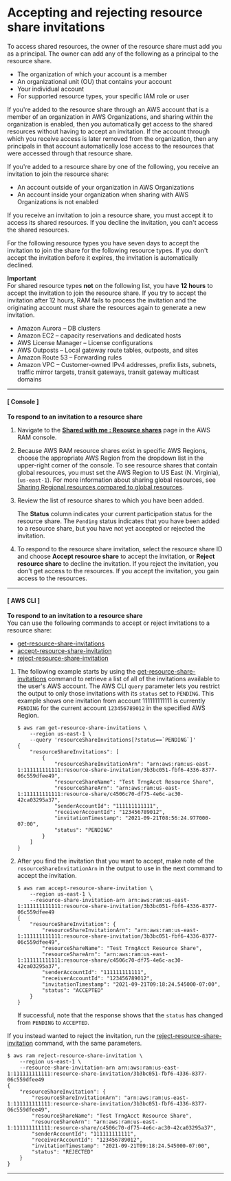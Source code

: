 # Accepting and rejecting resource share invitations<a name="working-with-shared-invitations"></a>

To access shared resources, the owner of the resource share must add you as a principal\. The owner can add any of the following as a principal to the resource share\.
+ The organization of which your account is a member
+ An organizational unit \(OU\) that contains your account
+ Your individual account
+ For supported resource types, your specific IAM role or user

If you're added to the resource share through an AWS account that is a member of an organization in AWS Organizations, and sharing within the organization is enabled, then you automatically get access to the shared resources without having to accept an invitation\. If the account through which you receive access is later removed from the organization, then any principals in that account automatically lose access to the resources that were accessed through that resource share\.

If you're added to a resource share by one of the following, you receive an invitation to join the resource share:
+ An account outside of your organization in AWS Organizations
+ An account inside your organization when sharing with AWS Organizations is not enabled

If you receive an invitation to join a resource share, you must accept it to access its shared resources\. If you decline the invitation, you can't access the shared resources\.

For the following resource types you have seven days to accept the invitation to join the share for the following resource types\. If you don't accept the invitation before it expires, the invitation is automatically declined\.

**Important**  
For shared resource types **not** on the following list, you have **12 hours** to accept the invitation to join the resource share\. If you try to accept the invitation after 12 hours, RAM fails to process the invitation and the originating account must share the resources again to generate a new invitation\.
+ Amazon Aurora – DB clusters
+ Amazon EC2 – capacity reservations and dedicated hosts
+ AWS License Manager – License configurations
+ AWS Outposts – Local gateway route tables, outposts, and sites 
+ Amazon Route 53 – Forwarding rules
+ Amazon VPC – Customer\-owned IPv4 addresses, prefix lists, subnets, traffic mirror targets, transit gateways, transit gateway multicast domains

------
#### [ Console ]

**To respond to an invitation to a resource share**

1. Navigate to the **[Shared with me : Resource shares](https://console.aws.amazon.com/ram/home#SharedResourceShares:)** page in the AWS RAM console\.

1. Because AWS RAM resource shares exist in specific AWS Regions, choose the appropriate AWS Region from the dropdown list in the upper\-right corner of the console\. To see resource shares that contain global resources, you must set the AWS Region to US East \(N\. Virginia\), \(`us-east-1`\)\. For more information about sharing global resources, see [Sharing Regional resources compared to global resources](working-with-regional-vs-global.md)\.

1. Review the list of resource shares to which you have been added\.

   The **Status** column indicates your current participation status for the resource share\. The `Pending` status indicates that you have been added to a resource share, but you have not yet accepted or rejected the invitation\.

1. To respond to the resource share invitation, select the resource share ID and choose **Accept resource share** to accept the invitation, or **Reject resource share** to decline the invitation\. If you reject the invitation, you don't get access to the resources\. If you accept the invitation, you gain access to the resources\.

------
#### [ AWS CLI ]

**To respond to an invitation to a resource share**  
You can use the following commands to accept or reject invitations to a resource share:
+ [get\-resource\-share\-invitations](https://docs.aws.amazon.com/cli/latest/reference/ram/get-resource-share-invitations.html)
+ [accept\-resource\-share\-invitation](https://docs.aws.amazon.com/cli/latest/reference/ram/accept-resource-share-invitation.html)
+ [reject\-resource\-share\-invitation](https://docs.aws.amazon.com/cli/latest/reference/ram/reject-resource-share-invitation.html)

1. The following example starts by using the [get\-resource\-share\-invitations](https://docs.aws.amazon.com/cli/latest/reference/ram/get-resource-share-invitations.html) command to retrieve a list of all of the invitations available to the user's AWS account\. The AWS CLI `query` parameter lets you restrict the output to only those invitations with its `status` set to `PENDING`\. This example shows one invitation from account 111111111111 is currently `PENDING` for the current account `123456789012` in the specified AWS Region\.

   ```
   $ aws ram get-resource-share-invitations \
       --region us-east-1 \
       --query 'resourceShareInvitations[?status==`PENDING`]'
   {
       "resourceShareInvitations": [
           {
               "resourceShareInvitationArn": "arn:aws:ram:us-east-1:111111111111:resource-share-invitation/3b3bc051-fbf6-4336-8377-06c559dfee49",
               "resourceShareName": "Test TrngAcct Resource Share",
               "resourceShareArn": "arn:aws:ram:us-east-1:111111111111:resource-share/c4506c70-df75-4e6c-ac30-42ca03295a37",
               "senderAccountId": "111111111111",
               "receiverAccountId": "123456789012",
               "invitationTimestamp": "2021-09-21T08:56:24.977000-07:00",
               "status": "PENDING"
           }
       ]
   }
   ```

1. After you find the invitation that you want to accept, make note of the `resourceShareInvitationArn` in the output to use in the next command to accept the invitation\.

   ```
   $ aws ram accept-resource-share-invitation \
       --region us-east-1 \
       --resource-share-invitation-arn arn:aws:ram:us-east-1:111111111111:resource-share-invitation/3b3bc051-fbf6-4336-8377-06c559dfee49
   {
       "resourceShareInvitation": {
           "resourceShareInvitationArn": "arn:aws:ram:us-east-1:111111111111:resource-share-invitation/3b3bc051-fbf6-4336-8377-06c559dfee49",
           "resourceShareName": "Test TrngAcct Resource Share",
           "resourceShareArn": "arn:aws:ram:us-east-1:111111111111:resource-share/c4506c70-df75-4e6c-ac30-42ca03295a37",
           "senderAccountId": "111111111111",
           "receiverAccountId": "123456789012",
           "invitationTimestamp": "2021-09-21T09:18:24.545000-07:00",
           "status": "ACCEPTED"
       }
   }
   ```

   If successful, note that the response shows that the `status` has changed from `PENDING` to `ACCEPTED`\.

If you instead wanted to reject the invitation, run the [reject\-resource\-share\-invitation](https://docs.aws.amazon.com/cli/latest/reference/ram/reject-resource-share-invitation.html) command, with the same parameters\.

```
$ aws ram reject-resource-share-invitation \
    --region us-east-1 \
    --resource-share-invitation-arn arn:aws:ram:us-east-1:111111111111:resource-share-invitation/3b3bc051-fbf6-4336-8377-06c559dfee49
{
    "resourceShareInvitation": {
        "resourceShareInvitationArn": "arn:aws:ram:us-east-1:111111111111:resource-share-invitation/3b3bc051-fbf6-4336-8377-06c559dfee49",
        "resourceShareName": "Test TrngAcct Resource Share",
        "resourceShareArn": "arn:aws:ram:us-east-1:111111111111:resource-share/c4506c70-df75-4e6c-ac30-42ca03295a37",
        "senderAccountId": "111111111111",
        "receiverAccountId": "123456789012",
        "invitationTimestamp": "2021-09-21T09:18:24.545000-07:00",
        "status": "REJECTED"
    }
}
```

------